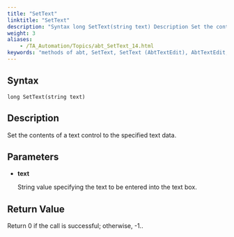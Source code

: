 ```yaml
--- 
title: "SetText"
linktitle: "SetText"
description: "Syntax long SetText(string text) Description Set the contents of a text control to the specified text data. Parameters text String value specifying the text to be entered into the text box. Return ..."
weight: 3
aliases: 
    - /TA_Automation/Topics/abt_SetText_14.html
keywords: "methods of abt, SetText, SetText (AbtTextEdit), AbtTextEdit, settext, abttextedit settext, type in text box, assign text control a value, set content of text control"
---
```


## Syntax

`long SetText(string text)`

## Description

Set the contents of a text control to the specified text data.

## Parameters

-   **text**

    String value specifying the text to be entered into the text box.


## Return Value

Return 0 if the call is successful; otherwise, -1..



